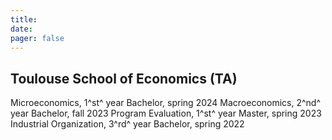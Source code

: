 ```yaml
---
title: 
date:
pager: false
---
```



## Toulouse School of Economics (TA)

 Microeconomics, 1^st^ year Bachelor, spring 2024
 Macroeconomics, 2^nd^ year Bachelor, fall 2023
 Program Evaluation, 1^st^ year Master, spring 2023
 Industrial Organization, 3^rd^ year Bachelor, spring 2022


